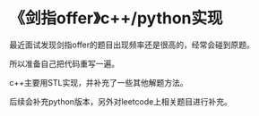 # 《剑指offer》c++/python实现

最近面试发现剑指offer的题目出现频率还是很高的，经常会碰到原题。

所以准备自己把代码重写一遍。

c++主要用STL实现，并补充了一些其他解题方法。

后续会补充python版本，另外对leetcode上相关题目进行补充。


